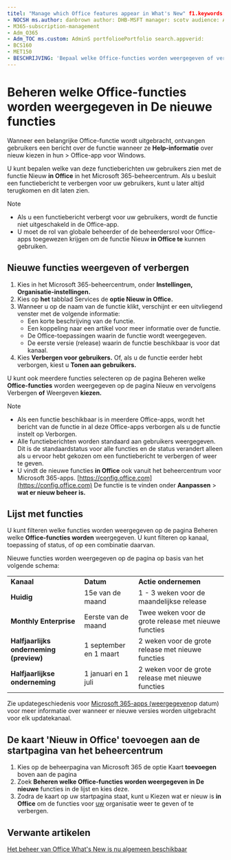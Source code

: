 ```yaml
---
titel: "Manage which Office features appear in What's New" f1.keywords:
- NOCSH ms.author: danbrown author: DHB-MSFT manager: scotv audience: Admin ms.topic: article ms.service: o365-administration localization_priority: Normal ms.collection:
- M365-subscription-management
- Adm_O365
- Adm_TOC ms.custom: AdminS portfolioePortfolio search.appverid:
- BCS160
- MET150
- BESCHRIJVING: 'Bepaal welke Office-functies worden weergegeven of verbergen als een gebruiker Help > Wat is er nieuw in de Office-app voor Windows door de functie 'Nieuw in Office' te gebruiken in het Microsoft 365-beheercentrum.'
---
```


# <a name="manage-which-office-features-appear-in-whats-new"></a>Beheren welke Office-functies worden weergegeven in De nieuwe functies

Wanneer een belangrijke Office-functie wordt uitgebracht, ontvangen gebruikers een bericht over de functie wanneer ze **Help-informatie** over nieuw kiezen in hun  >   Office-app voor Windows.

U kunt bepalen welke van deze functieberichten uw gebruikers zien met de functie Nieuw **in Office** in het Microsoft 365-beheercentrum. Als u besluit een functiebericht te verbergen voor uw gebruikers, kunt u later altijd terugkomen en dit laten zien.

> [!NOTE]
> - Als u een functiebericht verbergt voor uw gebruikers, wordt de functie niet uitgeschakeld in de Office-app.
> - U moet de rol van globale beheerder of de beheerdersrol voor Office-apps toegewezen krijgen om de functie Nieuw **in Office te** kunnen gebruiken.

## <a name="show-or-hide-new-features"></a>Nieuwe functies weergeven of verbergen 

1. Kies in het Microsoft 365-beheercentrum, onder **Instellingen,** **Organisatie-instellingen.**
2. Kies op **het** tabblad Services de **optie Nieuw in Office.**
3. Wanneer u op de naam van de functie klikt, verschijnt er een uitvliegend venster met de volgende informatie:
     - Een korte beschrijving van de functie.
     - Een koppeling naar een artikel voor meer informatie over de functie.
     - De Office-toepassingen waarin de functie wordt weergegeven.
     - De eerste versie (release) waarin de functie beschikbaar is voor dat kanaal.
4. Kies **Verbergen voor gebruikers.** Of, als u de functie eerder hebt verborgen, kiest u **Tonen aan gebruikers.**

U kunt ook meerdere functies selecteren op de pagina Beheren welke **Office-functies** worden weergegeven op de pagina Nieuw en vervolgens Verbergen **of** Weergeven **kiezen.**

> [!NOTE]
> - Als een functie beschikbaar is in meerdere  Office-apps, wordt het bericht van de functie in al deze Office-apps verborgen als u de functie instelt op Verborgen.
> - Alle functieberichten worden standaard aan gebruikers weergegeven. Dit is de standaardstatus voor alle functies en de status verandert alleen als u ervoor hebt gekozen om een functiebericht te verbergen of weer te geven.
> - U vindt de nieuwe functies **in Office** ook vanuit het beheercentrum voor Microsoft 365-apps. [https://config.office.com](https://config.office.com) De functie is te vinden onder **Aanpassen**  >  **wat er nieuw beheer is.**

## <a name="list-of-features"></a>Lijst met functies

U kunt filteren welke functies worden weergegeven op de pagina Beheren welke **Office-functies worden** weergegeven. U kunt filteren op kanaal, toepassing of status, of op een combinatie daarvan.

Nieuwe functies worden weergegeven op de pagina op basis van het volgende schema:

||||
|:-----|:-----|:-----|
|**Kanaal** <br/> |**Datum** <br/> |**Actie ondernemen** <br/> |
|**Huidig** <br/> |15e van de maand  <br/> |1 - 3 weken voor de maandelijkse release <br/> |
|**Monthly Enterprise** <br/> |Eerste van de maand  <br/> |Twee weken voor de grote release met nieuwe functies |
|**Halfjaarlijks onderneming (preview)** <br/> |1 september en 1 maart <br/> | 2 weken voor de grote release met nieuwe functies|
|**Halfjaarlijkse onderneming** <br/> |1 januari en 1 juli <br/> | 2 weken voor de grote release met nieuwe functies<br/> |

Zie updategeschiedenis voor [Microsoft 365-apps (weergegeven](https://docs.microsoft.com/officeupdates/update-history-microsoft365-apps-by-date)op datum) voor meer informatie over wanneer er nieuwe versies worden uitgebracht voor elk updatekanaal.

## <a name="add-the-whats-new-in-office-card-to-the-admin-center-home-page"></a>De kaart 'Nieuw in Office' toevoegen aan de startpagina van het beheercentrum

1. Kies op de beheerpagina van Microsoft 365 de optie Kaart **toevoegen** boven aan de pagina
2. Zoek **Beheren welke Office-functies worden weergegeven in De nieuwe** functies in de lijst en kies deze.
3. Zodra de kaart op uw startpagina staat, kunt u Kiezen wat er nieuw is **in Office** om de functies voor [uw](#show-or-hide-new-features) organisatie weer te geven of te verbergen.


## <a name="related-articles"></a>Verwante artikelen

[Het beheer van Office What's New is nu algemeen beschikbaar](https://techcommunity.microsoft.com/t5/microsoft-365-blog/office-what-s-new-management-is-now-generally-available/ba-p/1179954)